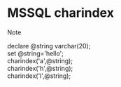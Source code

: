 # MSSQL charindex 
> [!NOTE]
> declare @string varchar(20);  
set @string='hello';  
charindex('a',@string);   
charindex('h',@string);  
charindex('l',@string);  
